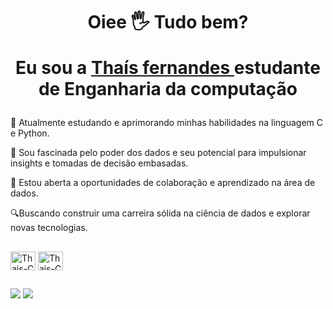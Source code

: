 ##
<div>
 <h1 align="center">Oiee 🖐️   Tudo bem?
       
 Eu sou a <a href="https://www.linkedin.com/in/url-thais/">Thaís fernandes </a>
   estudante de Enganharia da computação
  </h1>
  
📖 Atualmente estudando e aprimorando minhas habilidades na linguagem C e Python.
  
🌱 Sou fascinada pelo poder dos dados e seu potencial para impulsionar insights e tomadas de decisão embasadas.

 🤝 Estou aberta a oportunidades de colaboração e aprendizado na área de dados.

 🔍Buscando construir uma carreira sólida na ciência de dados e explorar novas tecnologias. 
##
 
 <img align="center" alt="Thais-C" height="30" width="40" src="https://cdn.jsdelivr.net/gh/devicons/devicon/icons/c/c-line.svg">
 <img align="center" alt="Thais-C" height="30" width="40" src="https://cdn.jsdelivr.net/gh/devicons/devicon/icons/java/java-plain.svg">
     
  ##
 
<div> 
  <a href = "mailto:thaisfa852@gmail.com"><img src="https://img.shields.io/badge/-Gmail-%23333?style=for-the-badge&logo=gmail&logoColor=white" target="_blank"></a>
  <a href="https://www.linkedin.com/in/url-thais/" target="_blank"><img src="https://img.shields.io/badge/-LinkedIn-%230077B5?style=for-the-badge&logo=linkedin&logoColor=white" target="_blank"></a> 
  
</div>
